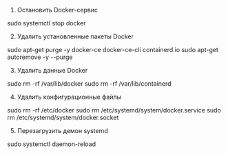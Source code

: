 
1. Остановить Docker-сервис

sudo systemctl stop docker

2. Удалить установленные пакеты Docker

sudo apt-get purge -y docker-ce docker-ce-cli containerd.io
sudo apt-get autoremove -y --purge

3. Удалить данные Docker

sudo rm -rf /var/lib/docker
sudo rm -rf /var/lib/containerd

4. Удалить конфигурационные файлы

sudo rm -rf /etc/docker
sudo rm /etc/systemd/system/docker.service
sudo rm /etc/systemd/system/docker.socket

5. Перезагрузить демон systemd

sudo systemctl daemon-reload